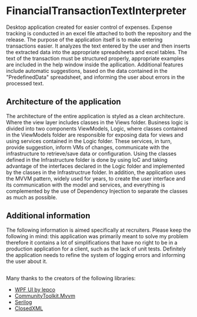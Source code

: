 ﻿# FinancialTransactionTextInterpreter
Desktop application created for easier control of expenses. 
Expense tracking is conducted in an excel file attached to both the repository and the release. 
The purpose of the application itself is to make entering transactions easier. It analyzes the text 
entered by the user and then inserts the extracted data into the appropriate spreadsheets and excel tables. 
The text of the transaction must be structured properly, appropriate examples are included in the help 
window inside the apllication. Additional features include automatic suggestions, based on the data 
contained in the "PredefinedData" spreadsheet, and informing the user about errors in the processed text. 

## Architecture of the application
The architecture of the entire application is styled as a clean architecture. 
Where the view layer includes classes in the Views folder. Business logic is divided into 
two components ViewModels, Logic, where classes contained in the ViewModels folder are responsible 
for exposing data for views and using services contained in the Logic folder. These services, in turn, 
provide suggestion, inform VMs of changes, communicate with the infrastructure to retrieve/save data or 
configuration. Using the classes defined in the Infrastructure folder is done by using IoC and taking advantage 
of the interfaces declared in the Logic folder and implemented by the classes in the Infrastructrue folder. 
In addition, the application uses the MVVM pattern, widely used for years, to create the user interface and its 
communication with the model and services, and everything is complemented by the use of Dependency Injection to 
separate the classes as much as possible. 

## Additional information

The following information is aimed specifically at recruiters.
Please keep the following in mind: this application was primarily meant to solve 
my problem therefore it contains a lot of simplifications that have no right to 
be in a production application for a client, such as the lack of unit tests. Definitely the application needs to
refine the system of logging errors and informing the user about it. 

## 
Many thanks to the creators of the following libraries:
- [WPF UI by lepco](https://github.com/lepoco/wpfui)
- [CommunityToolkit.Mvvm](https://github.com/CommunityToolkit/dotnet)
- [Serilog](https://github.com/serilog/serilog)
- [ClosedXML](https://github.com/ClosedXML/ClosedXML)